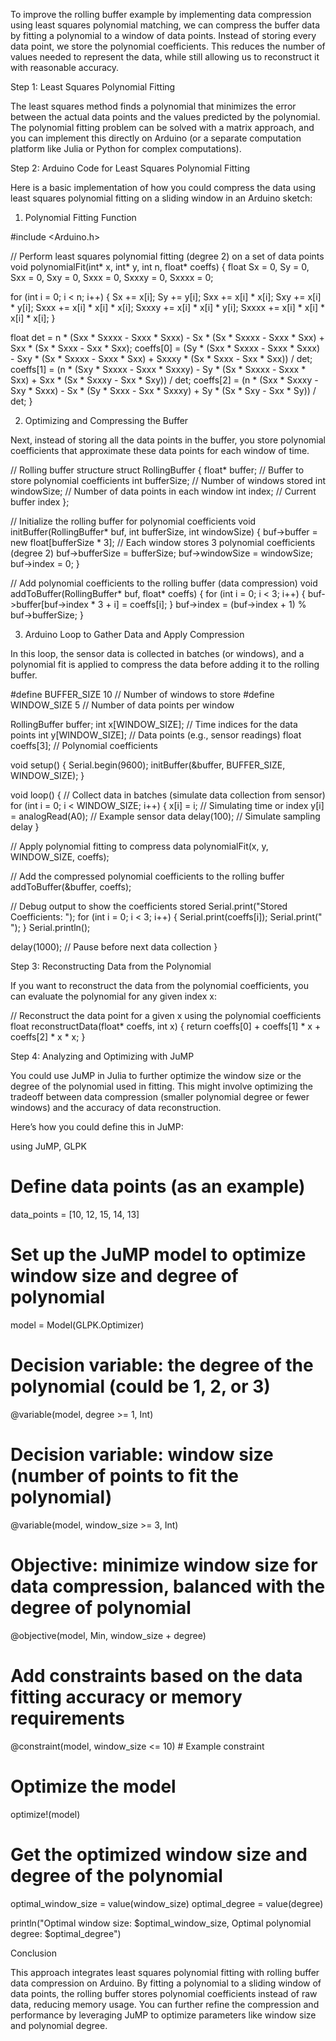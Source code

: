 To improve the rolling buffer example by implementing data compression using least squares polynomial matching, we can compress the buffer data by fitting a polynomial to a window of data points. Instead of storing every data point, we store the polynomial coefficients. This reduces the number of values needed to represent the data, while still allowing us to reconstruct it with reasonable accuracy.

Step 1: Least Squares Polynomial Fitting

The least squares method finds a polynomial that minimizes the error between the actual data points and the values predicted by the polynomial. The polynomial fitting problem can be solved with a matrix approach, and you can implement this directly on Arduino (or a separate computation platform like Julia or Python for complex computations).

Step 2: Arduino Code for Least Squares Polynomial Fitting

Here is a basic implementation of how you could compress the data using least squares polynomial fitting on a sliding window in an Arduino sketch:

1. Polynomial Fitting Function

#include <Arduino.h>

// Perform least squares polynomial fitting (degree 2) on a set of data points
void polynomialFit(int* x, int* y, int n, float* coeffs) {
  float Sx = 0, Sy = 0, Sxx = 0, Sxy = 0, Sxxx = 0, Sxxxy = 0, Sxxxx = 0;

  for (int i = 0; i < n; i++) {
    Sx += x[i];
    Sy += y[i];
    Sxx += x[i] * x[i];
    Sxy += x[i] * y[i];
    Sxxx += x[i] * x[i] * x[i];
    Sxxxy += x[i] * x[i] * y[i];
    Sxxxx += x[i] * x[i] * x[i] * x[i];
  }

  float det = n * (Sxx * Sxxxx - Sxxx * Sxxx) - Sx * (Sx * Sxxxx - Sxxx * Sxx) + Sxx * (Sx * Sxxx - Sxx * Sxx);
  coeffs[0] = (Sy * (Sxx * Sxxxx - Sxxx * Sxxx) - Sxy * (Sx * Sxxxx - Sxxx * Sxx) + Sxxxy * (Sx * Sxxx - Sxx * Sxx)) / det;
  coeffs[1] = (n * (Sxy * Sxxxx - Sxxx * Sxxxy) - Sy * (Sx * Sxxxx - Sxxx * Sxx) + Sxx * (Sx * Sxxxy - Sxx * Sxy)) / det;
  coeffs[2] = (n * (Sxx * Sxxxy - Sxy * Sxxx) - Sx * (Sy * Sxxx - Sxx * Sxxxy) + Sy * (Sx * Sxy - Sxx * Sy)) / det;
}

2. Optimizing and Compressing the Buffer

Next, instead of storing all the data points in the buffer, you store polynomial coefficients that approximate these data points for each window of time.

// Rolling buffer structure
struct RollingBuffer {
  float* buffer;  // Buffer to store polynomial coefficients
  int bufferSize; // Number of windows stored
  int windowSize; // Number of data points in each window
  int index;      // Current buffer index
};

// Initialize the rolling buffer for polynomial coefficients
void initBuffer(RollingBuffer* buf, int bufferSize, int windowSize) {
  buf->buffer = new float[bufferSize * 3];  // Each window stores 3 polynomial coefficients (degree 2)
  buf->bufferSize = bufferSize;
  buf->windowSize = windowSize;
  buf->index = 0;
}

// Add polynomial coefficients to the rolling buffer (data compression)
void addToBuffer(RollingBuffer* buf, float* coeffs) {
  for (int i = 0; i < 3; i++) {
    buf->buffer[buf->index * 3 + i] = coeffs[i];
  }
  buf->index = (buf->index + 1) % buf->bufferSize;
}

3. Arduino Loop to Gather Data and Apply Compression

In this loop, the sensor data is collected in batches (or windows), and a polynomial fit is applied to compress the data before adding it to the rolling buffer.

#define BUFFER_SIZE 10   // Number of windows to store
#define WINDOW_SIZE 5    // Number of data points per window

RollingBuffer buffer;
int x[WINDOW_SIZE];      // Time indices for the data points
int y[WINDOW_SIZE];      // Data points (e.g., sensor readings)
float coeffs[3];         // Polynomial coefficients

void setup() {
  Serial.begin(9600);
  initBuffer(&buffer, BUFFER_SIZE, WINDOW_SIZE);
}

void loop() {
  // Collect data in batches (simulate data collection from sensor)
  for (int i = 0; i < WINDOW_SIZE; i++) {
    x[i] = i;  // Simulating time or index
    y[i] = analogRead(A0);  // Example sensor data
    delay(100);  // Simulate sampling delay
  }

  // Apply polynomial fitting to compress data
  polynomialFit(x, y, WINDOW_SIZE, coeffs);

  // Add the compressed polynomial coefficients to the rolling buffer
  addToBuffer(&buffer, coeffs);

  // Debug output to show the coefficients stored
  Serial.print("Stored Coefficients: ");
  for (int i = 0; i < 3; i++) {
    Serial.print(coeffs[i]);
    Serial.print(" ");
  }
  Serial.println();

  delay(1000);  // Pause before next data collection
}

Step 3: Reconstructing Data from the Polynomial

If you want to reconstruct the data from the polynomial coefficients, you can evaluate the polynomial for any given index x:

// Reconstruct the data point for a given x using the polynomial coefficients
float reconstructData(float* coeffs, int x) {
  return coeffs[0] + coeffs[1] * x + coeffs[2] * x * x;
}

Step 4: Analyzing and Optimizing with JuMP

You could use JuMP in Julia to further optimize the window size or the degree of the polynomial used in fitting. This might involve optimizing the tradeoff between data compression (smaller polynomial degree or fewer windows) and the accuracy of data reconstruction.

Here’s how you could define this in JuMP:

using JuMP, GLPK

# Define data points (as an example)
data_points = [10, 12, 15, 14, 13]

# Set up the JuMP model to optimize window size and degree of polynomial
model = Model(GLPK.Optimizer)

# Decision variable: the degree of the polynomial (could be 1, 2, or 3)
@variable(model, degree >= 1, Int)

# Decision variable: window size (number of points to fit the polynomial)
@variable(model, window_size >= 3, Int)

# Objective: minimize window size for data compression, balanced with the degree of polynomial
@objective(model, Min, window_size + degree)

# Add constraints based on the data fitting accuracy or memory requirements
@constraint(model, window_size <= 10)  # Example constraint

# Optimize the model
optimize!(model)

# Get the optimized window size and degree of the polynomial
optimal_window_size = value(window_size)
optimal_degree = value(degree)

println("Optimal window size: $optimal_window_size, Optimal polynomial degree: $optimal_degree")

Conclusion

This approach integrates least squares polynomial fitting with rolling buffer data compression on Arduino. By fitting a polynomial to a sliding window of data points, the rolling buffer stores polynomial coefficients instead of raw data, reducing memory usage. You can further refine the compression and performance by leveraging JuMP to optimize parameters like window size and polynomial degree.

